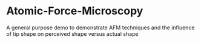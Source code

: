 # Atomic-Force-Microscopy
A general purpose demo to demonstrate AFM techniques and the influence of tip shape on perceived shape versus actual shape
